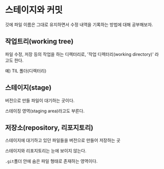 # 스테이지와 커밋

깃에 파일 이름은 그대로 유지하면서 수정 내역을 기록하는 방법에 대해 공부해보자.



## 작업트리(working tree)

파일 수정, 저장 등의 작업을 하는 디렉터리로, '작업 디렉터리(working directory)' 라고도 한다.

예) TIL 폴더(디렉터리)



## 스테이지(stage)

버전으로 만들 파일이 대기하는 곳이다.

스테이징 영역(staging area)라고도 부른다.



## 저장소(repository, 리포지토리)

스테이지에 대기하고 있던 파일들을 버전으로 만들어 저장하는 곳



스테이지와 리포지토리는 눈에 보이지 않는다.

`.git`폴더 안에 숨은 파일 형태로 존재하는 영역이다.

